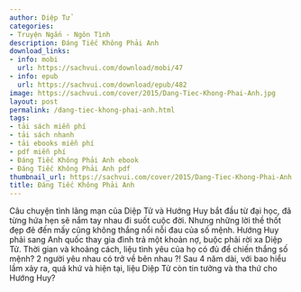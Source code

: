 ```yaml
---
author: Diệp Tử
categories:
- Truyện Ngắn - Ngôn Tình
description: Đáng Tiếc Không Phải Anh
download_links:
- info: mobi
  url: https://sachvui.com/download/mobi/47
- info: epub
  url: https://sachvui.com/download/epub/482
image: https://sachvui.com/cover/2015/Dang-Tiec-Khong-Phai-Anh.jpg
layout: post
permalink: /dang-tiec-khong-phai-anh.html
tags:
- tải sách miễn phí
- tải sách nhanh
- tải ebooks miễn phí
- pdf miễn phí
- Đáng Tiếc Không Phải Anh ebook
- Đáng Tiếc Không Phải Anh pdf
thumbnail_url: https://sachvui.com/cover/2015/Dang-Tiec-Khong-Phai-Anh.jpg
title: Đáng Tiếc Không Phải Anh
---
```


 <div class="item-desc text-justify"> Câu chuyện tình lãng mạn của Diệp Tử và Hướng Huy bắt đầu từ đại học, đã từng hứa hẹn sẽ nắm tay nhau đi suốt cuộc đời. Nhưng những lời thề thốt đẹp đẽ đến mấy cũng không thắng nổi nỗi đau của số mệnh. Hướng Huy phải sang Anh quốc thay gia đình trả một khoản nợ, buộc phải rời xa Diệp Tử. Thời gian và khoảng cách, liệu tình yêu của họ có đủ để chiến thắng số mệnh? 2 người yêu nhau có trở về bên nhau ?! Sau 4 năm dài, với bao hiểu lầm xảy ra, quá khứ và hiện tại, liệu Diệp Tử còn tin tưởng và tha thứ cho Hướng Huy? </div>